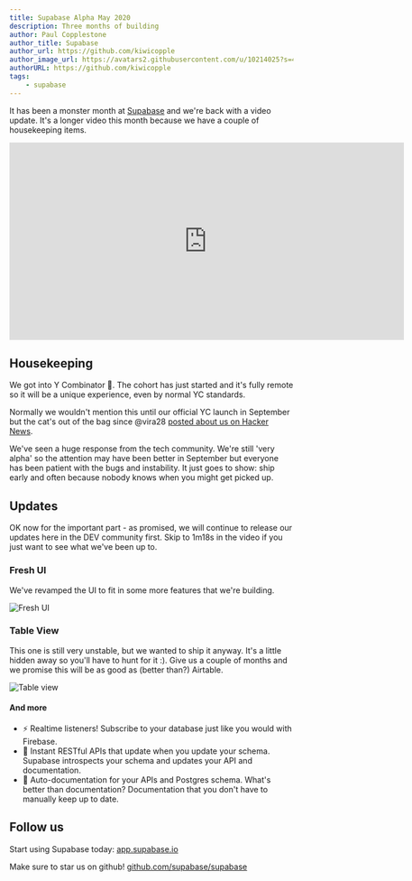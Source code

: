 ```yaml
---
title: Supabase Alpha May 2020
description: Three months of building
author: Paul Copplestone
author_title: Supabase
author_url: https://github.com/kiwicopple
author_image_url: https://avatars2.githubusercontent.com/u/10214025?s=400&u=c6775be2ae667e2acae3ccd347fed62bb3f5b3e7&v=4
authorURL: https://github.com/kiwicopple
tags: 
    - supabase
---
```


It has been a monster month at [Supabase](https://supabase.io) and we're back with a video update. It's a longer video this month because we have a couple of housekeeping items. 

<!--truncate-->

<iframe className="w-full" width="700" height="350" src="https://www.youtube.com/embed/e4qXmcEFaUs" frameBorder="0" allow="accelerometer; autoplay; encrypted-media; gyroscope; picture-in-picture" allowFullScreen></iframe>

## Housekeeping

We got into Y Combinator :tada:. The cohort has just started and it's fully remote so it will be a unique experience, even by normal YC standards.

Normally we wouldn't mention this until our official YC launch in September but the cat's out of the bag since @vira28 [posted about us on Hacker News](https://news.ycombinator.com/item?id=23319901).

We've seen a huge response from the tech community. We're still 'very alpha' so the attention may have been better in September but everyone has been patient with the bugs and instability. It just goes to show: ship early and often because nobody knows when you might get picked up.

## Updates

OK now for the important part - as promised, we will continue to release our updates here in the DEV community first. Skip to 1m18s in the video if you just want to see what we've been up to.

### Fresh UI

We've revamped the UI to fit in some more features that we're building. 

![Fresh UI](https://dev-to-uploads.s3.amazonaws.com/i/jzzm7u56ns6ega9uyc4j.png)


### Table View

This one is still very unstable, but we wanted to ship it anyway. It's a little hidden away so you'll have to hunt for it :). Give us a couple of months and we promise this will be as good as (better than?) Airtable.

![Table view](https://dev-to-uploads.s3.amazonaws.com/i/jalcaoz4lsp2b6wegah5.png)



#### And more

- ⚡ Realtime listeners! Subscribe to your database just like you would with Firebase.
- 🤖 Instant RESTful APIs that update when you update your schema. Supabase introspects your schema and updates your API and documentation.
- 📓 Auto-documentation for your APIs and Postgres schema. What's better than documentation? Documentation that you don't have to manually keep up to date.


## Follow us

Start using Supabase today: [app.supabase.io](https://app.supabase.io)

Make sure to star us on github! [github.com/supabase/supabase](https://github.com/supabase/supabase)



 